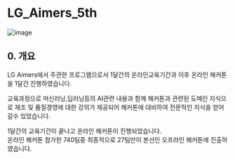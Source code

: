 # LG_Aimers_5th 

![image](https://github.com/user-attachments/assets/3c738c94-da27-4897-87fb-15c38eae1b2a)

## 0. 개요
LG Aimers에서 주관한 프로그램으로서 1달간의 온라인교육기간과 이후 온라인 해커톤을 1달간 진행하였습니다.  

교육과정으로 머신러닝,딥러닝등의 AI관련 내용과 함께 해커톤과 관련된 도메인 지식으로 재조 및 품질경영에 대한 강의가 제공되어 해커톤에 대비하여 전문적인 지식을 얻어갈수 있었습니다.  

1달간의 교육기간이 끝나고 온라인 해커톤이 진행되었습니다.  
온라인 해커톤 참가한 740팀중 최종적으로 27팀만이 본선인 오프라인 해커톤에 진출하였습니다.  
